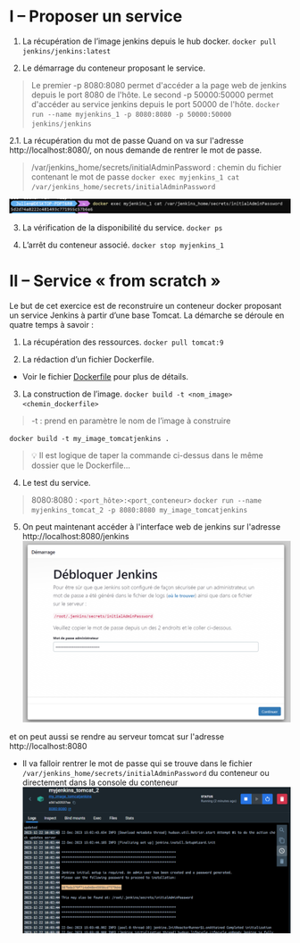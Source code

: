 # I – Proposer un service

1. La récupération de l’image jenkins depuis le hub docker.
`docker pull jenkins/jenkins:latest`

2. Le démarrage du conteneur proposant le service.
> Le premier -p 8080:8080 permet d'accéder a la page web de jenkins depuis le port 8080 de l'hôte.
> Le second -p 50000:50000 permet d'accéder au service jenkins depuis le port 50000 de l'hôte.
`docker run --name myjenkins_1 -p 8080:8080 -p 50000:50000 jenkins/jenkins`

2.1. La récupération du mot de passe
Quand on va sur l'adresse http://localhost:8080/, on nous demande de rentrer le mot de passe.
> /var/jenkins_home/secrets/initialAdminPassword : chemin du fichier contenant le mot de passe
`docker exec myjenkins_1 cat /var/jenkins_home/secrets/initialAdminPassword`

![jenkins](img/1_password.png)

3. La vérification de la disponibilité du service.
`docker ps`

4. L’arrêt du conteneur associé.
`docker stop myjenkins_1`

# II – Service « from scratch »

Le but de cet exercice est de reconstruire un conteneur docker proposant un service Jenkins à partir d’une base Tomcat.
La démarche se déroule en quatre temps à savoir :
1. La récupération des ressources.
`docker pull tomcat:9`

2. La rédaction d’un fichier Dockerfile.

- Voir le fichier [Dockerfile](./Dockerfile) pour plus de détails.

3. La construction de l’image.
`docker build -t <nom_image> <chemin_dockerfile>`
> -t : prend en paramètre le nom de l’image à construire

`docker build -t my_image_tomcatjenkins .`
> 💡 Il est logique de taper la commande ci-dessus dans le même dossier que le Dockerfile...


4. Le test du service.
> 8080:8080 : `<port_hôte>:<port_conteneur>`
`docker run --name myjenkins_tomcat_2 -p 8080:8080 my_image_tomcatjenkins`

5. On peut maintenant accéder à l'interface web de jenkins sur l'adresse http://localhost:8080/jenkins
![jenkins](img/2_debloquer_jenkins.png)

et on peut aussi se rendre au serveur tomcat sur l'adresse http://localhost:8080

- Il va falloir rentrer le mot de passe qui se trouve dans le fichier `/var/jenkins_home/secrets/initialAdminPassword` du conteneur ou directement dans la console du conteneur 
![docker password](img/2_password.png)

